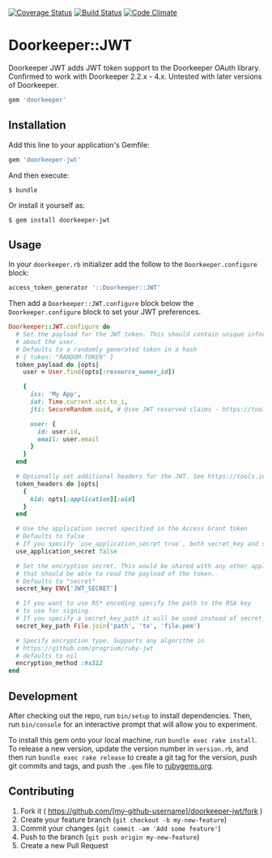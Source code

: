 [![Coverage Status](https://coveralls.io/repos/chriswarren/doorkeeper-jwt/badge.svg?branch=master)](https://coveralls.io/r/chriswarren/doorkeeper-jwt?branch=master)
[![Build Status](https://travis-ci.org/chriswarren/doorkeeper-jwt.svg?branch=master)](https://travis-ci.org/chriswarren/doorkeeper-jwt)
[![Code Climate](https://codeclimate.com/github/chriswarren/doorkeeper-jwt/badges/gpa.svg)](https://codeclimate.com/github/chriswarren/doorkeeper-jwt)

# Doorkeeper::JWT

Doorkeeper JWT adds JWT token support to the Doorkeeper OAuth library. Confirmed to work with Doorkeeper 2.2.x - 4.x.
Untested with later versions of Doorkeeper.

```ruby
gem 'doorkeeper'
```

## Installation

Add this line to your application's Gemfile:

```ruby
gem 'doorkeeper-jwt'
```

And then execute:

    $ bundle

Or install it yourself as:

    $ gem install doorkeeper-jwt

## Usage

In your `doorkeeper.rb` initializer add the follow to the `Doorkeeper.configure` block:

```ruby
access_token_generator '::Doorkeeper::JWT'
```

Then add a `Doorkeeper::JWT.configure` block below the `Doorkeeper.configure` block to set your JWT preferences.

```ruby
Doorkeeper::JWT.configure do
  # Set the payload for the JWT token. This should contain unique information
  # about the user.
  # Defaults to a randomly generated token in a hash
  # { token: "RANDOM-TOKEN" }
  token_payload do |opts|
    user = User.find(opts[:resource_owner_id])

    {
      iss: 'My App',
      iat: Time.current.utc.to_i,
      jti: SecureRandom.uuid, # @see JWT reserved claims - https://tools.ietf.org/html/draft-jones-json-web-token-07#page-7 

      user: {
        id: user.id,
        email: user.email
      }
    }
  end

  # Optionally set additional headers for the JWT. See https://tools.ietf.org/html/rfc7515#section-4.1
  token_headers do |opts|
    {
      kid: opts[:application][:uid]
    }
  end

  # Use the application secret specified in the Access Grant token
  # Defaults to false
  # If you specify `use_application_secret true`, both secret_key and secret_key_path will be ignored
  use_application_secret false

  # Set the encryption secret. This would be shared with any other applications
  # that should be able to read the payload of the token.
  # Defaults to "secret"
  secret_key ENV['JWT_SECRET']

  # If you want to use RS* encoding specify the path to the RSA key
  # to use for signing.
  # If you specify a secret_key_path it will be used instead of secret_key
  secret_key_path File.join('path', 'to', 'file.pem')

  # Specify encryption type. Supports any algorithm in
  # https://github.com/progrium/ruby-jwt
  # defaults to nil
  encryption_method :hs512
end
```

## Development

After checking out the repo, run `bin/setup` to install dependencies. Then, run `bin/console` for an interactive
prompt that will allow you to experiment.

To install this gem onto your local machine, run `bundle exec rake install`. To release a new version, update
the version number in `version.rb`, and then run `bundle exec rake release` to create a git tag for the
version, push git commits and tags, and push the `.gem` file to [rubygems.org](https://rubygems.org).

## Contributing

1. Fork it ( https://github.com/[my-github-username]/doorkeeper-jwt/fork )
2. Create your feature branch (`git checkout -b my-new-feature`)
3. Commit your changes (`git commit -am 'Add some feature'`)
4. Push to the branch (`git push origin my-new-feature`)
5. Create a new Pull Request
